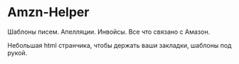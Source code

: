 # Amzn-Helper
Шаблоны писем. Апелляции. Инвойсы. Все что связано с Амазон.

Небольшая html странчика, чтобы держать ваши закладки, шаблоны под рукой.
